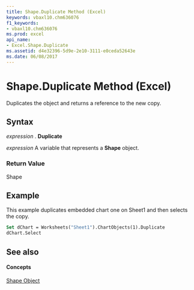 ```yaml
---
title: Shape.Duplicate Method (Excel)
keywords: vbaxl10.chm636076
f1_keywords:
- vbaxl10.chm636076
ms.prod: excel
api_name:
- Excel.Shape.Duplicate
ms.assetid: d4e32396-5d9e-2e10-3111-e0ceda52643e
ms.date: 06/08/2017
---
```



# Shape.Duplicate Method (Excel)

Duplicates the object and returns a reference to the new copy.


## Syntax

 _expression_ . **Duplicate**

 _expression_ A variable that represents a **Shape** object.


### Return Value

Shape


## Example

This example duplicates embedded chart one on Sheet1 and then selects the copy.


```vb
Set dChart = Worksheets("Sheet1").ChartObjects(1).Duplicate 
dChart.Select
```


## See also


#### Concepts


[Shape Object](Excel.Shape.md)

